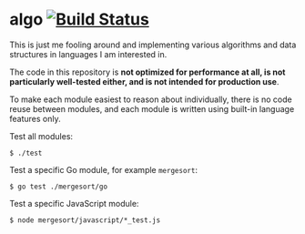 # algo [![Build Status](https://drone.io/github.com/peferron/algo/status.png)](https://drone.io/github.com/peferron/algo/latest)

This is just me fooling around and implementing various algorithms and data structures in languages I am interested in.

The code in this repository is **not optimized for performance at all, is not particularly well-tested either, and is not intended for production use**.

To make each module easiest to reason about individually, there is no code reuse between modules, and each module is written using built-in language features only.

Test all modules:

```shell
$ ./test
```

Test a specific Go module, for example `mergesort`:

```shell
$ go test ./mergesort/go
```

Test a specific JavaScript module:

```shell
$ node mergesort/javascript/*_test.js
```
